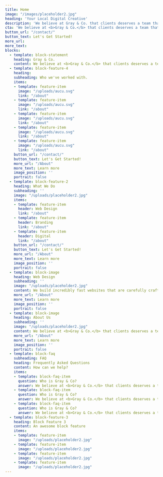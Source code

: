 ```yaml
---
title: Home
image: "/images/placeholder2.jpg"
heading: 'Your Local Digital Creative'
description: 'We believe at Gray & Co. that clients deserves a team that can meet all their creative & digital needs.'
cta: 'We believe at <b>Gray & Co.</b> that clients deserves a team that can meet all their creative & digital needs.'
button_url: "/contact/"
button_text: Let's Get Started!
more_url: 
more_text: 
blocks:
  - template: block-statement
    heading: Gray & Co.
    content: We believe at <b>Gray & Co.</b> that clients deserves a team that can meet all their creative & digital needs. 
  - template: block-feature-4
    heading: 
    subheading: Who we've worked with.
    items:
    - template: feature-item
      image: "/uploads/aucu.svg"
      link: "/about"
    - template: feature-item
      image: "/uploads/aucu.svg"
      link: "/about"
    - template: feature-item
      image: "/uploads/aucu.svg"
      link: "/about"
    - template: feature-item
      image: "/uploads/aucu.svg"
      link: "/about"
    - template: feature-item
      image: "/uploads/aucu.svg"
      link: "/about"
    button_url: "/contact/"
    button_text: Let's Get Started!
    more_url: "/About"
    more_text: Learn more
    image_position: ''
    portrait: false
  - template: block-feature-2
    heading: What We Do
    subheading: ''
    image: "/uploads/placeholder2.jpg"
    items:
    - template: feature-item
      header: Web Design
      link: "/about"
    - template: feature-item
      header: Branding
      link: "/about"
    - template: feature-item
      header: Digital 
      link: "/about"
    button_url: "/contact/"
    button_text: Let's Get Started!
    more_url: "/About"
    more_text: Learn more
    image_position: ''
    portrait: false
  - template: block-image
    heading: Web Design
    subheading: ''
    image: "/uploads/placeholder2.jpg"
    content: We build incredibly fast websites that are carefully crafted & designed, with a focus on usability and accessibility for the user.
    more_url: "/About"
    more_text: Learn more
    image_position: ''
    portrait: false
  - template: block-image
    heading: About Us
    subheading: ''
    image: "/uploads/placeholder2.jpg"
    content: We believe at <b>Gray & Co.</b> that clients deserves a team that can meet all their creative & digital needs.
    more_url: "/About"
    more_text: Learn more
    image_position: ''
    portrait: false
  - template: block-faq
    subheading: FAQ
    heading: Frequently Asked Questions
    content: How can we help?
    items:
    - template: block-faq-item
      question: Who is Gray & Co?
      answer: We believe at <b>Gray & Co.</b> that clients deserves a team that can meet all their creative & digital needs.
    - template: block-faq-item
      question: Who is Gray & Co?
      answer: We believe at <b>Gray & Co.</b> that clients deserves a team that can meet all their creative & digital needs.
    - template: block-faq-item
      question: Who is Gray & Co?
      answer: We believe at <b>Gray & Co.</b> that clients deserves a team that can meet all their creative & digital needs.
  - template: block-feature-3
    heading: Block Feature 3
    content: An awesome block feature
    items:
    - template: feature-item
      image: "/uploads/placeholder2.jpg"
    - template: feature-item
      image: "/uploads/placeholder2.jpg"
    - template: feature-item
      image: "/uploads/placeholder2.jpg"
    - template: feature-item
      image: "/uploads/placeholder2.jpg"
---
```

